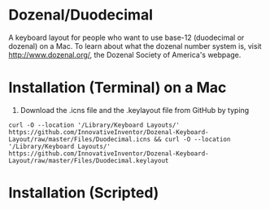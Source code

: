 # Dozenal/Duodecimal
A keyboard layout for people who want to use base-12 (duodecimal or dozenal) on a Mac.
To learn about what the dozenal number system is, visit http://www.dozenal.org/, the Dozenal Society of America's webpage.

# Installation (Terminal) on a Mac
1. Download the .icns file and the .keylayout file from GitHub by typing
```shell
curl -O --location '/Library/Keyboard Layouts/' https://github.com/InnovativeInventor/Dozenal-Keyboard-Layout/raw/master/Files/Duodecimal.icns && curl -O --location '/Library/Keyboard Layouts/' https://github.com/InnovativeInventor/Dozenal-Keyboard-Layout/raw/master/Files/Duodecimal.keylayout
```
# Installation (Scripted)
